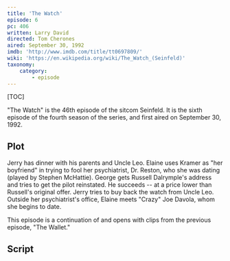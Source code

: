 ```yaml
---
title: 'The Watch'
episode: 6
pc: 406         
written: Larry David
directed: Tom Cherones
aired: September 30, 1992
imdb: 'http://www.imdb.com/title/tt0697809/'
wiki: 'https://en.wikipedia.org/wiki/The_Watch_(Seinfeld)'
taxonomy:
    category:
        - episode
---
```


[TOC]

"The Watch" is the 46th episode of the sitcom Seinfeld. It is the sixth episode of the fourth season of the series, and first aired on September 30, 1992.

## Plot

Jerry has dinner with his parents and Uncle Leo. Elaine uses Kramer as "her boyfriend" in trying to fool her psychiatrist, Dr. Reston, who she was dating (played by Stephen McHattie). George gets Russell Dalrymple's address and tries to get the pilot reinstated. He succeeds -- at a price lower than Russell's original offer. Jerry tries to buy back the watch from Uncle Leo. Outside her psychiatrist's office, Elaine meets "Crazy" Joe Davola, whom she begins to date.

This episode is a continuation of and opens with clips from the previous episode, "The Wallet."

## Script
